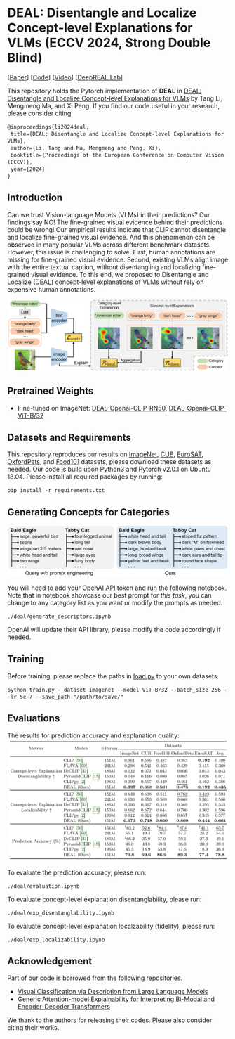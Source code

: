 # DEAL: Disentangle and Localize Concept-level Explanations for VLMs (ECCV 2024, Strong Double Blind)

[[Paper](https://www.ecva.net/papers/eccv_2024/papers_ECCV/papers/05615.pdf)] [[Code](https://github.com/tangli-udel/DEAL)] [[Video](https://www.youtube.com/watch?v=Rd4vFWI2fKw)] [[DeepREAL Lab](https://deep-real.github.io/)]

This repository holds the Pytorch implementation of **DEAL** in [DEAL: Disentangle and Localize Concept-level Explanations for VLMs](https://arxiv.org/pdf/2407.14412) by Tang Li, Mengmeng Ma, and Xi Peng.
If you find our code useful in your research, please consider citing:

```
@inproceedings{li2024deal,
 title={DEAL: Disentangle and Localize Concept-level Explanations for VLMs},
 author={Li, Tang and Ma, Mengmeng and Peng, Xi},
 booktitle={Proceedings of the European Conference on Computer Vision (ECCV)},
 year={2024}
}
```

## Introduction

Can we trust Vision-language Models (VLMs) in their predictions?
Our findings say NO! The fine-grained visual evidence behind their predictions could be wrong!
Our empirical results indicate that CLIP cannot disentangle and localize fine-grained visual evidence.
And this phenomenon can be observed in many popular VLMs across different benchmark datasets.
However, this issue is challenging to solve.
First, human annotations are missing for fine-grained visual evidence.
Second, existing VLMs align image with the entire textual caption, without disentangling and localizing fine-grained visual evidence.
To this end, we proposed to Disentangle and Localize (DEAL) concept-level explanations of VLMs without rely on expensive human annotations.

![method](figures/figure_overview.png)


## Pretrained Weights
- Fine-tuned on ImageNet: [DEAL-Openai-CLIP-RN50](https://drive.google.com/file/d/1Th_WQ0aPhnmqQ_uv7GJKv9vLyApcfaic/view?usp=sharing), [DEAL-Openai-CLIP-ViT-B/32](https://drive.google.com/file/d/1SoL-nNG4AgQ2V2Q39M2KX5bqWx95CaA0/view?usp=sharing)


## Datasets and Requirements

This repository reproduces our results on [ImageNet](https://www.image-net.org/download.php), [CUB](https://www.vision.caltech.edu/datasets/cub_200_2011/), [EuroSAT](https://zenodo.org/records/7711810#.ZAm3k-zMKEA), [OxfordPets](https://www.robots.ox.ac.uk/~vgg/data/pets/), and [Food101](https://data.vision.ee.ethz.ch/cvl/datasets_extra/food-101/) datasets, please download these datasets as needed. Our code is build upon Python3 and Pytorch v2.0.1 on Ubuntu 18.04. Please install all required packages by running:

```
pip install -r requirements.txt
```

## Generating Concepts for Categories
![quantitative](figures/figure_concepts.png)

You will need to add your [OpenAI API](https://platform.openai.com/docs/api-reference/introduction) token and run the following notebook. Note that in notebook showcase our best prompt for *this task*, you can change to any category list as you want or modify the prompts as needed.
```
./deal/generate_descriptors.ipynb
```
OpenAI will update their API library, please modify the code accordingly if needed.


## Training

Before training, please replace the paths in [load.py](https://github.com/tangli-udel/DEAL/blob/3d31d67638395af9dda938017882f73088105a99/load.py#L81) to your own datasets.

```
python train.py --dataset imagenet --model ViT-B/32 --batch_size 256 --lr 5e-7 --save_path "/path/to/save/"
```

## Evaluations
The results for prediction accuracy and explanation quality:
![quantitative](figures/results.png)

To evaluate the prediction accuracy, please run:
```
./deal/evaluation.ipynb
```

To evaluate concept-level explanation disentanglability, please run:
```
./deal/exp_disentanglability.ipynb
```

To evaluate concept-level explanation localzability (fidelity), please run:
```
./deal/exp_localizability.ipynb
```



## Acknowledgement
Part of our code is borrowed from the following repositories.

- [Visual Classification via Description from Large Language Models](https://github.com/sachit-menon/classify_by_description_release)
- [Generic Attention-model Explainability for Interpreting Bi-Modal and Encoder-Decoder Transformers](https://github.com/hila-chefer/Transformer-MM-Explainability)

We thank to the authors for releasing their codes. Please also consider citing their works.
